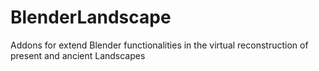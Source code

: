 # BlenderLandscape
Addons for extend Blender functionalities in the virtual reconstruction of present and ancient Landscapes
